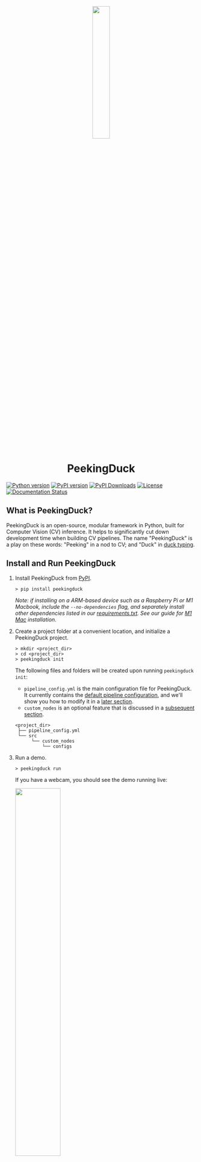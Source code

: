 <div align="center">
    <img src="https://raw.githubusercontent.com/aimakerspace/PeekingDuck/dev/docs/source/assets/peekingduck.png" width="30%">
    <h1>PeekingDuck</h1>
</div>

[![Python version](https://img.shields.io/badge/python-3.6%20%7C%203.7%20%7C%203.8%20%7C%203.9-blue.svg)](https://pypi.org/project/peekingduck/)
[![PyPI version](https://badge.fury.io/py/peekingduck.svg)](https://pypi.org/project/peekingduck/)
[![PyPI Downloads](https://img.shields.io/pypi/dm/peekingduck)](https://pypi.org/project/peekingduck/)
[![License](https://img.shields.io/badge/license-Apache%202.0-blue.svg)](https://github.com/aimakerspace/PeekingDuck/blob/dev/LICENSE)
[![Documentation Status](https://readthedocs.org/projects/peekingduck/badge/?version=stable)](https://peekingduck.readthedocs.io/en/stable/?badge=stable)

## What is PeekingDuck?

PeekingDuck is an open-source, modular framework in Python, built for Computer Vision (CV) inference. It helps to significantly cut down development time when building CV pipelines. The name "PeekingDuck" is a play on these words: "Peeking" in a nod to CV; and "Duck" in [duck typing](https://en.wikipedia.org/wiki/Duck_typing).


## Install and Run PeekingDuck

1. Install PeekingDuck from [PyPI](https://pypi.org/project/peekingduck/).
    ```
    > pip install peekingduck
    ```
    *Note: if installing on a ARM-based device such as a Raspberry Pi or M1 Macbook, include the `--no-dependencies` flag, and separately install other dependencies listed in our [requirements.txt](https://github.com/aimakerspace/PeekingDuck/blob/dev/requirements.txt). See our guide for [M1 Mac](https://peekingduck.readthedocs.io/en/stable/getting_started/01_installation.html#m1-mac-installation) installation.*

2. Create a project folder at a convenient location, and initialize a PeekingDuck project.
    ```
    > mkdir <project_dir>
    > cd <project_dir>
    > peekingduck init
    ```
    The following files and folders will be created upon running `peekingduck init`:
    - `pipeline_config.yml` is the main configuration file for PeekingDuck. It currently
    contains the [default pipeline configuration](pipeline_config.yml), and we'll show
    you how to modify it in a [later section](#changing-nodes-and-settings).
    - `custom_nodes` is an optional feature that is discussed in a [subsequent section](#create-custom-nodes).
    ```
    <project_dir>
     ├── pipeline_config.yml
     └── src
          └── custom_nodes
              └── configs
    ```

3. Run a demo.
    ```
    > peekingduck run
    ```

    If you have a webcam, you should see the demo running live:

    <img src="https://raw.githubusercontent.com/aimakerspace/PeekingDuck/dev/docs/source/assets/use_cases/yolo_demo.gif" width="50%">

    The previous command looks for a `pipeline_config.yml` in the current directory. You
    can also specify the path of a different config file to be used, as follows:
    ```
    > peekingduck run --config_path <path_to_pipeline_config>
    ```

    Terminate the program by clicking on the output screen and pressing `q`.

4. For more help on how to use PeekingDuck's command line interface, you can use `peekingduck --help`.


## How PeekingDuck Works

**Nodes** are the building blocks of PeekingDuck. Each node is a wrapper for a Python function, and contains information on how other PeekingDuck nodes may interact with it.

PeekingDuck has 6 types of nodes:

<img src="https://raw.githubusercontent.com/aimakerspace/PeekingDuck/dev/docs/source/assets/diagrams/node_types.drawio.svg">

A **pipeline** governs the behavior of a chain of nodes. The diagram below shows the pipeline used in the previous demo. Nodes in a pipeline are called in sequential order, and the output of one node will be the input to another. For example, `input.live` produces "img", which is taken in by `model.yolo`, and `model.yolo` produces "bboxes", which is taken in by `draw.bbox`. For ease of visualisation, not all the inputs and outputs of these nodes are included in this diagram.

<img src="https://raw.githubusercontent.com/aimakerspace/PeekingDuck/dev/docs/source/assets/diagrams/yolo_demo.drawio.svg">

To list the available nodes in PeekingDuck and get their respective documentation's URL: 
 ```
 > peekingduck nodes
 ```


## Explore PeekingDuck's Features

You can find the complete documentation for PeekingDuck at our [Read the Docs site](https://peekingduck.readthedocs.io/en/stable/). This includes information on:
- [Changing PeekingDuck nodes](https://peekingduck.readthedocs.io/en/stable/getting_started/02_configure_pkdk.html) and their settings
- [Official documentation](https://peekingduck.readthedocs.io/en/stable/peekingduck.pipeline.nodes.html) for all PeekingDuck nodes, describing their behaviour, inputs, outputs and settings
- Creating your own [custom nodes](https://peekingduck.readthedocs.io/en/stable/getting_started/03_custom_nodes.html), and using them with PeekingDuck nodes
- Using PeekingDuck as an [imported Python module](https://peekingduck.readthedocs.io/en/stable/getting_started/04_import_peekingduck.html) within your project
- Benchmarks and class/keypoints IDs for [object detection](https://peekingduck.readthedocs.io/en/stable/resources/01a_object_detection.html) and [pose estimation](https://peekingduck.readthedocs.io/en/stable/resources/01b_pose_estimation.html) models.

You are also welcome to join discussions about using PeekingDuck in the following channels:
- [Github discussion board](https://github.com/aimakerspace/PeekingDuck/discussions)
- [AI Singapore's Community forum](https://community.aisingapore.org/groups/computer-vision/forum/)


## PeekingDuck Use Cases

AI models are cool and fun, but we're even more interested to use them to solve real-world problems. We've combined dabble nodes with model nodes to create **use cases**, such as [social distancing](https://aisingapore.org/2020/06/hp-social-distancing/) and [group size checking](https://aisingapore.org/2021/05/covid-19-stay-vigilant-with-group-size-checker/) to help combat COVID-19. For more details, click on the heading of each use case below.

|                                                              |                                                              |
| ------------------------------------------------------------ | ------------------------------------------------------------ |
| [Social Distancing](https://peekingduck.readthedocs.io/en/stable/use_cases/social_distancing.html) | [Zone Counting](https://peekingduck.readthedocs.io/en/stable/use_cases/zone_counting.html) |
| <img src="https://raw.githubusercontent.com/aimakerspace/PeekingDuck/dev/docs/source/assets/use_cases/social_distancing.gif" width="100%"> | <img src="https://raw.githubusercontent.com/aimakerspace/PeekingDuck/dev/docs/source/assets/use_cases/zone_counting.gif" width="100%"> |
| [Group Size Checking](https://peekingduck.readthedocs.io/en/stable/use_cases/group_size_checking.html) | [Object Counting](https://peekingduck.readthedocs.io/en/stable/use_cases/object_counting.html) |
| <img src="https://raw.githubusercontent.com/aimakerspace/PeekingDuck/dev/docs/source/assets/use_cases/group_size_check_2.gif" width="100%"> | <img src="https://raw.githubusercontent.com/aimakerspace/PeekingDuck/dev/docs/source/assets/use_cases/object_counting.gif" width="100%"> |
| [Privacy Protection (Faces)](https://peekingduck.readthedocs.io/en/stable/use_cases/privacy_protection_faces.html) | [Privacy Protection (License Plates)](https://peekingduck.readthedocs.io/en/stable/use_cases/privacy_protection_license_plates.html) |
| <img src="https://raw.githubusercontent.com/aimakerspace/PeekingDuck/dev/docs/source/assets/use_cases/privacy_protection_faces.gif" width="100%"> | <img src="https://raw.githubusercontent.com/aimakerspace/PeekingDuck/dev/docs/source/assets/use_cases/privacy_protection_license_plates.gif" width="100%"> |
| [Face Mask Detection](https://peekingduck.readthedocs.io/en/stable/use_cases/face_mask_detection.html) |                                                              |
| <img src="https://raw.githubusercontent.com/aimakerspace/PeekingDuck/dev/docs/source/assets/use_cases/mask_detection.gif" width="100%"> |                                                              |

We're constantly developing new nodes to increase PeekingDuck's capabilities. You've gotten a taste of some of our commonly used nodes in the previous demos, but PeekingDuck can do a lot more. To see what other nodes are available, check out PeekingDuck's [API Reference](https://peekingduck.readthedocs.io/en/stable/peekingduck.pipeline.nodes.html).


## Acknowledgements

This project is supported by the National Research Foundation, Singapore under its AI Singapore Programme (AISG-RP-2019-050). Any opinions, findings and conclusions or recommendations expressed in this material are those of the author(s) and do not reflect the views of National Research Foundation, Singapore.

## License

PeekingDuck is under the open source [Apache License 2.0](https://github.com/aimakerspace/PeekingDuck/blob/dev/LICENSE) (:

Even so, your organisation may require legal proof of its right to use PeekingDuck, due to circumstances such as the following:
- Your organisation is using PeekingDuck in a jurisdiction that does not recognise this license
- Your legal department requires a license to be purchased
- Your organisation wants to hold a tangible legal document as evidence of the legal right to use and distribute PeekingDuck

[Contact us](https://aisingapore.org/home/contact/) if any of these circumstances apply to you.

## Additional References
Additional references can be found [here](https://peekingduck.readthedocs.io/en/stable/resources/02_bibliography.html).

